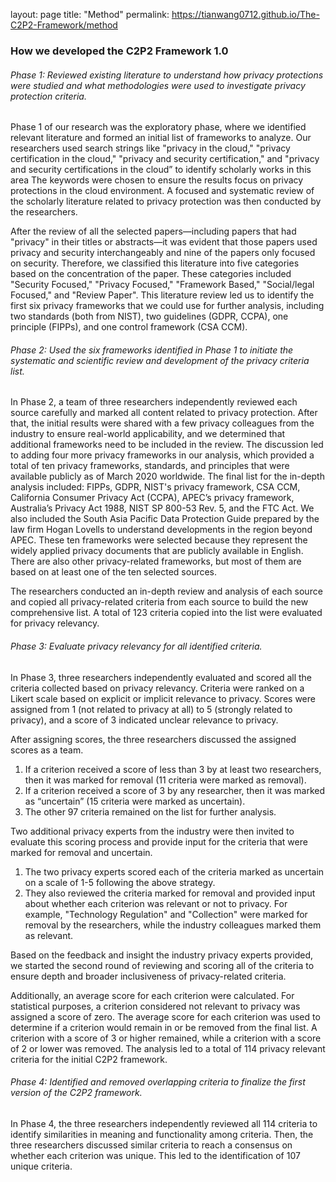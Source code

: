 layout: page
title: "Method"
permalink: https://tianwang0712.github.io/The-C2P2-Framework/method

### How we developed the C2P2 Framework 1.0

###### Phase 1: Reviewed existing literature to understand how privacy protections were studied and what methodologies were used to investigate privacy protection criteria.

Phase 1 of our research was the exploratory phase, where we identified relevant literature and formed an initial list of frameworks to analyze. Our researchers used search strings like "privacy in the cloud," "privacy certification in the cloud," "privacy and security certification," and "privacy and security certifications in the cloud” to identify scholarly works in this area The keywords were chosen to ensure the results focus on privacy protections in the cloud environment. A focused and systematic review of the scholarly literature related to privacy protection was then conducted by the researchers.

After the review of all the selected papers—including papers that had "privacy" in their titles or abstracts—it was evident that those papers used privacy and security interchangeably and nine of the papers only focused on security. Therefore, we classified this literature into five categories based on the concentration of the paper. These categories included "Security Focused," "Privacy Focused," "Framework Based," "Social/legal Focused," and "Review Paper". This literature review led us to identify the first six privacy frameworks that we could use for further analysis, including two standards (both from NIST), two guidelines (GDPR, CCPA), one principle (FIPPs), and one control framework (CSA CCM). 

###### Phase 2: Used the six frameworks identified in Phase 1 to initiate the systematic and scientific review and development of the privacy criteria list.

In Phase 2, a team of three researchers independently reviewed each source carefully and marked all content related to privacy protection. After that, the initial results were shared with a few privacy colleagues from the industry to ensure real-world applicability, and we determined that additional frameworks need to be included in the review. The discussion led to adding four more privacy frameworks in our analysis, which provided a total of ten privacy frameworks, standards, and principles that were available publicly as of March 2020 worldwide. The final list for the in-depth analysis included: FIPPs, GDPR, NIST's privacy framework, CSA CCM, California Consumer Privacy Act (CCPA), APEC’s privacy framework, Australia’s Privacy Act 1988, NIST SP 800-53 Rev. 5, and the FTC Act. We also included the South Asia Pacific Data Protection Guide prepared by the law firm Hogan Lovells to understand developments in the region beyond APEC. These ten frameworks were selected because they represent the widely applied privacy documents that are publicly available in English. There are also other privacy-related frameworks, but most of them are based on at least one of the ten selected sources.

The researchers conducted an in-depth review and analysis of each source and copied all privacy-related criteria from each source to build the new comprehensive list. A total of 123 criteria copied into the list were evaluated for privacy relevancy.

###### Phase 3: Evaluate privacy relevancy for all identified criteria.

In Phase 3, three researchers independently evaluated and scored all the criteria collected based on privacy relevancy. Criteria were ranked on a Likert scale based on explicit or implicit relevance to privacy. Scores were assigned from 1 (not related to privacy at all) to 5 (strongly related to privacy), and a score of 3 indicated unclear relevance to privacy. 

After assigning scores, the three researchers discussed the assigned scores as a team. 

1. If a criterion received a score of less than 3 by at least two researchers, then it was marked for removal (11 criteria were marked as removal).
2. If a criterion received a score of 3 by any researcher, then it was marked as “uncertain” (15 criteria were marked as uncertain).
3. The other 97 criteria remained on the list for further analysis.

Two additional privacy experts from the industry were then invited to evaluate this scoring process and provide input for the criteria that were marked for removal and uncertain.  
1. The two privacy experts scored each of the criteria marked as uncertain on a scale of 1-5 following the above strategy.
2. They also reviewed the criteria marked for removal and provided input about whether each criterion was relevant or not to privacy. For example, "Technology Regulation" and "Collection" were marked for removal by the researchers, while the industry colleagues marked them as relevant.

Based on the feedback and insight the industry privacy experts provided, we started the second round of reviewing and scoring all of the criteria to ensure depth and broader inclusiveness of privacy-related criteria.   

Additionally, an average score for each criterion were calculated. For statistical purposes, a criterion considered not relevant to privacy was assigned a score of zero. The average score for each criterion was used to determine if a criterion would remain in or be removed from the final list. A criterion with a score of 3 or higher remained, while a criterion with a score of 2 or lower was removed. The analysis led to a total of 114 privacy relevant criteria for the initial C2P2 framework.

###### Phase 4: Identified and removed overlapping criteria to finalize the first version of the C2P2 framework.

In Phase 4, the three researchers independently reviewed all 114 criteria to identify similarities in meaning and functionality among criteria. Then, the three researchers discussed similar criteria to reach a consensus on whether each criterion was unique. This led to the identification of 107 unique criteria. 

